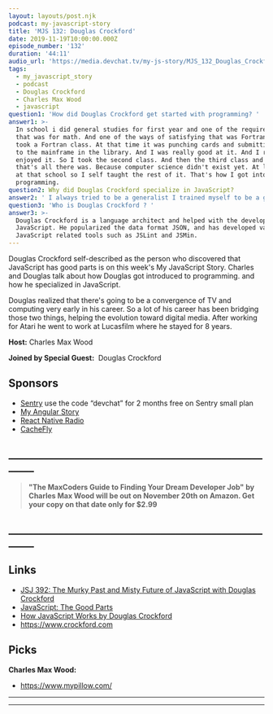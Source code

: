 ```yaml
---
layout: layouts/post.njk
podcast: my-javascript-story
title: 'MJS 132: Douglas Crockford'
date: 2019-11-19T10:00:00.000Z
episode_number: '132'
duration: '44:11'
audio_url: 'https://media.devchat.tv/my-js-story/MJS_132_Douglas_Crockford.mp3'
tags:
  - my_javascript_story
  - podcast
  - Douglas Crockford
  - Charles Max Wood
  - javascript
question1: 'How did Douglas Crockford get started with programming? '
answer1: >-
  In school i did general studies for first year and one of the requirements for
  that was for math. And one of the ways of satisfying that was Fortran. So I
  took a Fortran class. At that time it was punching cards and submitting them
  to the mainframe in the library. And I was really good at it. And I really
  enjoyed it. So I took the second class. And then the third class and then
  that's all there was. Because computer science didn't exist yet. At least not
  at that school so I self taught the rest of it. That's how I got into
  programming.
question2: Why did Douglas Crockford specialize in JavaScript?
answer2: ' I always tried to be a generalist I trained myself to be a generalist, but I''m best known as being a specialist in something that I would never picked. I never wanted to be the JavaScript guy right I ever had a campaign. This is how I can take over the JavaScript field, I can get in front of this thing. It was never liked that.'
question3: 'Who is Douglas Crockford ? '
answer3: >-
  Douglas Crockford is a language architect and helped with the development of
  JavaScript. He popularized the data format JSON, and has developed various
  JavaScript related tools such as JSLint and JSMin.
---
```

Douglas Crockford self-described as the person who discovered that JavaScript has good parts is on this week's My JavaScript Story. Charles and Douglas talk about how Douglas got introduced to programming.  and how he specialized in JavaScript. 

Douglas realized that there's going to be a convergence of TV and computing very early in his career. So a lot of his career has been bridging those two things, helping the evolution toward digital media. After working for Atari he went to work at Lucasfilm where he stayed for 8 years. 

**Host:** Charles Max Wood

**Joined by Special Guest:**  Douglas Crockford

## Sponsors

* [Sentry](https://sentry.io/) use the code “devchat” for 2 months free on Sentry small plan
* [My Angular Story](https://devchat.tv/my-angular-story/)
* [React Native Radio](https://devchat.tv/react-native-radio/)
* [CacheFly](https://www.cachefly.com/)
## **\_\_\_\_\_\_\_\_\_\_\_\_\_\_\_\_\_\_\_\_\_\_\_\_\_\_\_\_\_\_\_\_\_\_\_\_\_\_\_\_\_\_\_\_\_\_\_\_\_\_\_\_\_\__**

> **"The MaxCoders Guide to Finding Your Dream Developer Job" by Charles Max Wood will be out on November 20th on Amazon.  Get your copy on that date only for $2.99**

## **\_\_\_\_\_\_\_\_\_\_\_\_\_\_\_\_\_\_\_\_\_\_\_\_\_\_\_\_\_\_\_\_\_\_\_\_\_\_\_\_\_\_\_\_\_\_\_\_\_\_\_\_\_\__**

## Links

* [JSJ 392: The Murky Past and Misty Future of JavaScript with Douglas Crockford](https://devchat.tv/js-jabber/jsj-392-the-murky-past-and-misty-future-of-javascript-with-douglas-crockford/)
* [JavaScript: The Good Parts](https://www.amazon.com/JavaScript-Good-Parts-Douglas-Crockford/dp/0596517742)
* [How JavaScript Works by Douglas Crockford](https://www.amazon.com/How-JavaScript-Works-Douglas-Crockford/dp/1949815005)  
* <https://www.crockford.com>

## Picks

**Charles Max Wood:**

* <https://www.mypillow.com/>

- - -

- - -
